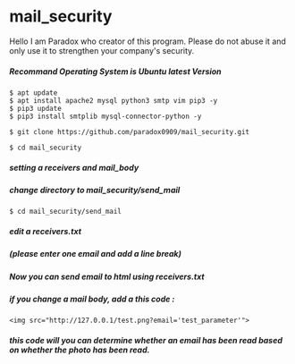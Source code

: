 # mail_security
Hello I am Paradox who creator of this program.
Please do not abuse it and only use it to strengthen your company's security.

##### Recommand Operating System is Ubuntu latest Version
```
$ apt update
$ apt install apache2 mysql python3 smtp vim pip3 -y
$ pip3 update
$ pip3 install smtplib mysql-connector-python -y
```

<pre><code>$ git clone https://github.com/paradox0909/mail_security.git</code></pre>
<pre><code>$ cd mail_security</code></pre>

##### setting a receivers and mail_body
##### change directory to mail_security/send_mail
<pre><code>$ cd mail_security/send_mail</code></pre>
##### edit a receivers.txt
##### (please enter one email and add a line break)

##### Now you can send email to html using receivers.txt
##### if you change a mail body, add a this code :
```
<img src="http://127.0.0.1/test.png?email='test_parameter'"> 
```
##### this code will you can determine whether an email has been read based on whether the photo has been read.
